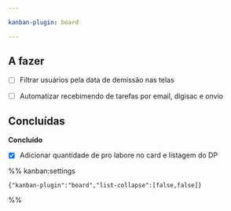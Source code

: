 ```yaml
---

kanban-plugin: board

---
```


## A fazer

- [ ] Filtrar usuários pela data de demissão nas telas
- [ ] Automatizar recebimendo de tarefas por email, digisac e onvio


## Concluídas

**Concluído**
- [x] Adicionar quantidade de pro labore no card e listagem do DP




%% kanban:settings
```
{"kanban-plugin":"board","list-collapse":[false,false]}
```
%%